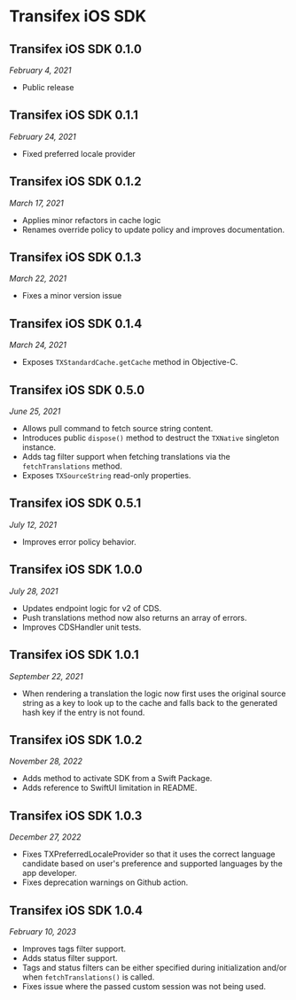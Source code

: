 # Transifex iOS SDK

## Transifex iOS SDK 0.1.0

*February 4, 2021*

- Public release

## Transifex iOS SDK 0.1.1

*February 24, 2021*

- Fixed preferred locale provider

## Transifex iOS SDK 0.1.2

*March 17, 2021*

- Applies minor refactors in cache logic
- Renames override policy to update policy and improves documentation.

## Transifex iOS SDK 0.1.3

*March 22, 2021*

- Fixes a minor version issue

## Transifex iOS SDK 0.1.4

*March 24, 2021*

- Exposes `TXStandardCache.getCache` method in Objective-C.

## Transifex iOS SDK 0.5.0

*June 25, 2021*

- Allows pull command to fetch source string content.
- Introduces public `dispose()` method to destruct the `TXNative` singleton instance.
- Adds tag filter support when fetching translations via the `fetchTranslations` method.
- Exposes `TXSourceString` read-only properties.

## Transifex iOS SDK 0.5.1

*July 12, 2021*

- Improves error policy behavior.

## Transifex iOS SDK 1.0.0

*July 28, 2021*

- Updates endpoint logic for v2 of CDS.
- Push translations method now also returns an array of errors.
- Improves CDSHandler unit tests.

## Transifex iOS SDK 1.0.1

*September 22, 2021*

- When rendering a translation the logic now first uses the original source 
string as a key to look up to the cache and falls back to the generated hash
key if the entry is not found.

## Transifex iOS SDK 1.0.2

*November 28, 2022*

- Adds method to activate SDK from a Swift Package.
- Adds reference to SwiftUI limitation in README.

## Transifex iOS SDK 1.0.3

*December 27, 2022*

- Fixes TXPreferredLocaleProvider so that it uses the correct language candidate
based on user's preference and supported languages by the app developer.
- Fixes deprecation warnings on Github action.

## Transifex iOS SDK 1.0.4

*February 10, 2023*

- Improves tags filter support.
- Adds status filter support.
- Tags and status filters can be either specified during initialization and/or
when `fetchTranslations()` is called.
- Fixes issue where the passed custom session was not being used.
